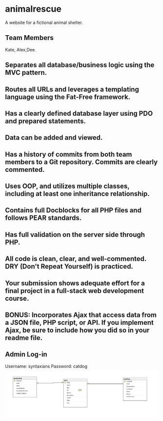 # animalrescue
A website for a fictional animal shelter. 
## Team Members
Kate, Alex,Dee.


## Separates all database/business logic using the MVC pattern.

## Routes all URLs and leverages a templating language using the Fat-Free framework.

## Has a clearly defined database layer using PDO and prepared statements. 

## Data can be added and viewed.

## Has a history of commits from both team members to a Git repository. Commits are clearly commented.

## Uses OOP, and utilizes multiple classes, including at least one inheritance relationship.

## Contains full Docblocks for all PHP files and follows PEAR standards.

## Has full validation on the server side through PHP.

## All code is clean, clear, and well-commented. DRY (Don't Repeat Yourself) is practiced.

## Your submission shows adequate effort for a final project in a full-stack web development course.

## BONUS:  Incorporates Ajax that access data from a JSON file, PHP script, or API. If you implement Ajax, be sure to include how you did so in your readme file.
## Admin Log-in ##
Username: syntaxians
Password: catdog 
<img src="data .png" alt="DB" title="DB Diagram">

